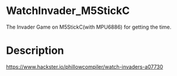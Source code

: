 # WatchInvader_M5StickC
The Invader Game on M5StickC(with MPU6886) for getting the time.

# Description
https://www.hackster.io/phillowcompiler/watch-invaders-a07730


